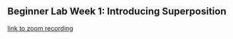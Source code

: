 ## Beginner Lab Week 1: Introducing Superposition

[link to zoom recording](https://www.youtube.com/watch?v=CoJl0ihg1ow)
